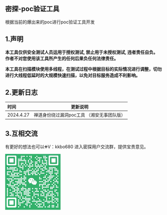 ## 密探-poc验证工具

根据当前的爆出来的poc进行poc验证工具开发

## 1.声明

 **本工具仅供安全测试人员运用于授权测试, 禁止用于未授权测试, 违者责任自负。作者不对您使用该工具所产生的任何后果负任何法律责任。**

 **本工具在扫描模块使用多线程，在测试过程中根据目标的实际情况进行调整，切勿进行大线程低延时的大规模快速扫描，以免对目标服务造成不利影响。**

## 2.更新日志

| 时间      | 更新说明                                       |
| :-------- | ---------------------------------------------- |
| 2024.4.27 | 禅道身份绕过漏洞poc工具     （湘安无事团队版） |

## 3.互相交流

有更好的想法也可以➕V：kkbo680 进入密探用户交流群，提供宝贵意见。

![image-20240427212940956](Raadme.assets/image-20240427212940956.png)